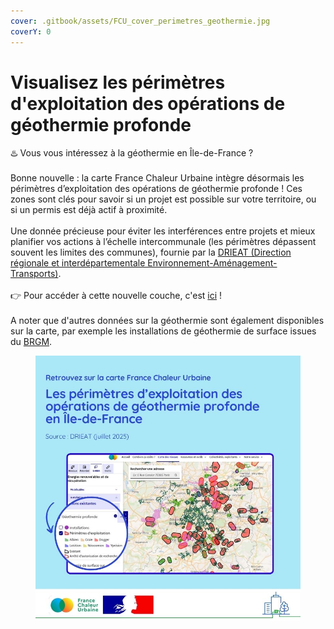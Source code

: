 ```yaml
---
cover: .gitbook/assets/FCU_cover_perimetres_geothermie.jpg
coverY: 0
---
```


# Visualisez les périmètres d'exploitation des opérations de géothermie profonde

♨️ Vous vous intéressez à la géothermie en Île-de-France ?\
\
Bonne nouvelle : la carte France Chaleur Urbaine intègre désormais les périmètres d’exploitation des opérations de géothermie profonde ! Ces zones sont clés pour savoir si un projet est possible sur votre territoire, ou si un permis est déjà actif à proximité.\
\
Une donnée précieuse pour éviter les interférences entre projets et mieux planifier vos actions à l’échelle intercommunale (les périmètres dépassent souvent les limites des communes), fournie par la [DRIEAT (Direction régionale et interdépartementale Environnement-Aménagement-Transports)](https://www.drieat.ile-de-france.developpement-durable.gouv.fr/).\
\
👉 Pour accéder à cette nouvelle couche, c'est [ici](https://france-chaleur-urbaine.beta.gouv.fr/carte?additionalLayers=geothermieProfonde\&coord=2.4784755,48.7780440\&zoom=9.60\&tabId=enrr\&accordions=Installations+existantes) !\
\
A noter que d'autres données sur la géothermie sont également disponibles sur la carte, par exemple les installations de géothermie de surface issues du [BRGM](https://www.brgm.fr/fr).



<figure><img src=".gitbook/assets/FCU_perimetres_geothermie.jpg" alt=""><figcaption></figcaption></figure>
